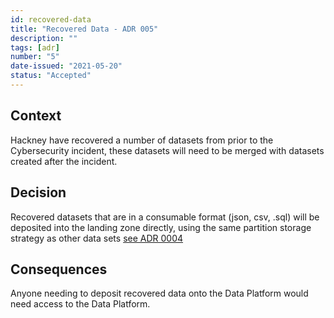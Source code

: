 ```yaml
---
id: recovered-data
title: "Recovered Data - ADR 005"
description: ""
tags: [adr]
number: "5"
date-issued: "2021-05-20"
status: "Accepted"
---
```


## Context

Hackney have recovered a number of datasets from prior to the Cybersecurity incident, these datasets will need to be
merged with datasets created after the incident.

## Decision

Recovered datasets that are in a consumable format (json, csv, .sql) will be deposited into the landing zone directly,
using the same partition storage strategy as other data sets [see ADR 0004](partition-strategy)

## Consequences

Anyone needing to deposit recovered data onto the Data Platform would need access to the Data Platform.
